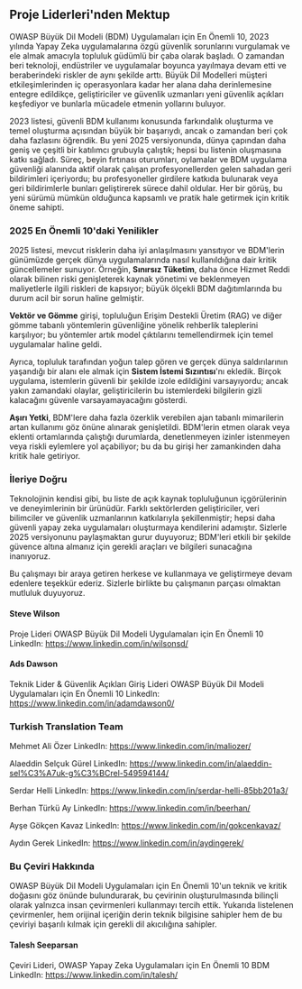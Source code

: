 ## Proje Liderleri'nden Mektup

OWASP Büyük Dil Modeli (BDM) Uygulamaları için En Önemli 10, 2023 yılında Yapay Zeka uygulamalarına özgü güvenlik sorunlarını vurgulamak ve ele almak amacıyla topluluk güdümlü bir çaba olarak başladı. O zamandan beri teknoloji, endüstriler ve uygulamalar boyunca yayılmaya devam etti ve beraberindeki riskler de aynı şekilde arttı. Büyük Dil Modelleri müşteri etkileşimlerinden iç operasyonlara kadar her alana daha derinlemesine entegre edildikçe, geliştiriciler ve güvenlik uzmanları yeni güvenlik açıkları keşfediyor ve bunlarla mücadele etmenin yollarını buluyor.

2023 listesi, güvenli BDM kullanımı konusunda farkındalık oluşturma ve temel oluşturma açısından büyük bir başarıydı, ancak o zamandan beri çok daha fazlasını öğrendik. Bu yeni 2025 versiyonunda, dünya çapından daha geniş ve çeşitli bir katılımcı grubuyla çalıştık; hepsi bu listenin oluşmasına katkı sağladı. Süreç, beyin fırtınası oturumları, oylamalar ve BDM uygulama güvenliği alanında aktif olarak çalışan profesyonellerden gelen sahadan geri bildirimleri içeriyordu; bu profesyoneller girdilere katkıda bulunarak veya geri bildirimlerle bunları geliştirerek sürece dahil oldular. Her bir görüş, bu yeni sürümü mümkün olduğunca kapsamlı ve pratik hale getirmek için kritik öneme sahipti.

### 2025 En Önemli 10'daki Yenilikler

2025 listesi, mevcut risklerin daha iyi anlaşılmasını yansıtıyor ve BDM'lerin günümüzde gerçek dünya uygulamalarında nasıl kullanıldığına dair kritik güncellemeler sunuyor. Örneğin, **Sınırsız Tüketim**, daha önce Hizmet Reddi olarak bilinen riski genişleterek kaynak yönetimi ve beklenmeyen maliyetlerle ilgili riskleri de kapsıyor; büyük ölçekli BDM dağıtımlarında bu durum acil bir sorun haline gelmiştir.

**Vektör ve Gömme** girişi, topluluğun Erişim Destekli Üretim (RAG) ve diğer gömme tabanlı yöntemlerin güvenliğine yönelik rehberlik taleplerini karşılıyor; bu yöntemler artık model çıktılarını temellendirmek için temel uygulamalar haline geldi.

Ayrıca, topluluk tarafından yoğun talep gören ve gerçek dünya saldırılarının yaşandığı bir alanı ele almak için **Sistem İstemi Sızıntısı**'nı ekledik. Birçok uygulama, istemlerin güvenli bir şekilde izole edildiğini varsayıyordu; ancak yakın zamandaki olaylar, geliştiricilerin bu istemlerdeki bilgilerin gizli kalacağını güvenle varsayamayacağını gösterdi.

**Aşırı Yetki**, BDM'lere daha fazla özerklik verebilen ajan tabanlı mimarilerin artan kullanımı göz önüne alınarak genişletildi. BDM'lerin etmen olarak veya eklenti ortamlarında çalıştığı durumlarda, denetlenmeyen izinler istenmeyen veya riskli eylemlere yol açabiliyor; bu da bu girişi her zamankinden daha kritik hale getiriyor.

### İleriye Doğru

Teknolojinin kendisi gibi, bu liste de açık kaynak topluluğunun içgörülerinin ve deneyimlerinin bir ürünüdür. Farklı sektörlerden geliştiriciler, veri bilimciler ve güvenlik uzmanlarının katkılarıyla şekillenmiştir; hepsi daha güvenli yapay zeka uygulamaları oluşturmaya kendilerini adamıştır. Sizlerle 2025 versiyonunu paylaşmaktan gurur duyuyoruz; BDM'leri etkili bir şekilde güvence altına almanız için gerekli araçları ve bilgileri sunacağına inanıyoruz.

Bu çalışmayı bir araya getiren herkese ve kullanmaya ve geliştirmeye devam edenlere teşekkür ederiz. Sizlerle birlikte bu çalışmanın parçası olmaktan mutluluk duyuyoruz.

#### Steve Wilson

Proje Lideri
OWASP Büyük Dil Modeli Uygulamaları için En Önemli 10
LinkedIn: <https://www.linkedin.com/in/wilsonsd/>

#### Ads Dawson

Teknik Lider & Güvenlik Açıkları Giriş Lideri
OWASP Büyük Dil Modeli Uygulamaları için En Önemli 10
LinkedIn: <https://www.linkedin.com/in/adamdawson0/>


### Turkish Translation Team
Mehmet Ali Özer
LinkedIn: <https://www.linkedin.com/in/maliozer/>

Alaeddin Selçuk Gürel
LinkedIn: <https://www.linkedin.com/in/alaeddin-sel%C3%A7uk-g%C3%BCrel-549594144/>

Serdar Helli
LinkedIn: <https://www.linkedin.com/in/serdar-helli-85bb201a3/>

Berhan Türkü Ay
LinkedIn: <https://www.linkedin.com/in/beerhan/>

Ayşe Gökçen Kavaz
LinkedIn: <https://www.linkedin.com/in/gokcenkavaz/>

Aydın Gerek
LinkedIn: <https://www.linkedin.com/in/aydingerek/>


### Bu Çeviri Hakkında

OWASP Büyük Dil Modeli Uygulamaları için En Önemli 10'un teknik ve kritik doğasını göz önünde bulundurarak, bu çevirinin oluşturulmasında bilinçli olarak yalnızca insan çevirmenleri kullanmayı tercih ettik. Yukarıda listelenen çevirmenler, hem orijinal içeriğin derin teknik bilgisine sahipler hem de bu çeviriyi başarılı kılmak için gerekli dil akıcılığına sahipler.

#### Talesh Seeparsan
Çeviri Lideri, OWASP Yapay Zeka Uygulamaları için En Önemli 10 BDM
LinkedIn: https://www.linkedin.com/in/talesh/
